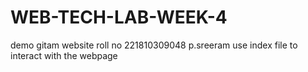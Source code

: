 # WEB-TECH-LAB-WEEK-4
demo gitam website
roll no 221810309048 p.sreeram
use index file to interact with the webpage
